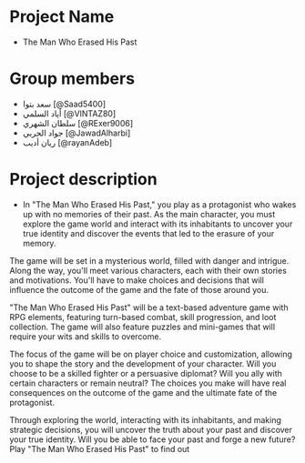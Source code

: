 # Project Name

- The Man Who Erased His Past

# Group members

- سعد بتوا [@Saad5400]
- أياد السلمي [@VINTAZ80]
- سلطان الشهري [@RExer9006]
- جواد الحربي [@JawadAlharbi]
- ريان أديب [@rayanAdeb]

# Project description 

- In "The Man Who Erased His Past," you play as a protagonist who wakes up with no
memories of their past. As the main character, you must explore the game world and interact with
its inhabitants to uncover your true identity and discover the events that led to the erasure of your
memory.

The game will be set in a mysterious world, filled with danger and intrigue. Along the way, you'll
meet various characters, each with their own stories and motivations. You'll have to make choices
and decisions that will influence the outcome of the game and the fate of those around you.

"The Man Who Erased His Past" will be a text-based adventure game with RPG elements, featuring
turn-based combat, skill progression, and loot collection. The game will also feature puzzles and
mini-games that will require your wits and skills to overcome.

The focus of the game will be on player choice and customization, allowing you to shape the story
and the development of your character. Will you choose to be a skilled fighter or a persuasive
diplomat? Will you ally with certain characters or remain neutral? The choices you make will have
real consequences on the outcome of the game and the ultimate fate of the protagonist.

Through exploring the world, interacting with its inhabitants, and making strategic decisions, you
will uncover the truth about your past and discover your true identity. Will you be able to face your
past and forge a new future? Play "The Man Who Erased His Past" to find out